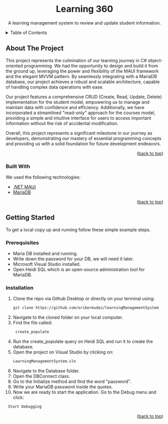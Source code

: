 <!-- PROJECT LOGO -->
<br />
<div align="center">
  <h1 align="center">Learning 360</h1>
  <p align="center">
    A learning management system to review and update student information. 
  </p>
</div>



<!-- TABLE OF CONTENTS -->
<details>
  <summary>Table of Contents</summary>
  <ol>
    <li>
      <a href="#about-the-project">About The Project</a>
      <ul>
        <li><a href="#built-with">Built With</a></li>
      </ul>
    </li>
    <li>
      <a href="#getting-started">Getting Started</a>
      <ul>
        <li><a href="#prerequisites">Prerequisites</a></li>
        <li><a href="#installation">Installation</a></li>
      </ul>
    </li>
    <li><a href="#usage">Usage</a></li>
    <li><a href="#roadmap">Roadmap</a></li>
    <li><a href="#contributing">Contributing</a></li>
    <li><a href="#license">License</a></li>
    <li><a href="#contact">Contact</a></li>
    <li><a href="#acknowledgments">Acknowledgments</a></li>
  </ol>
</details>



<!-- ABOUT THE PROJECT -->
## About The Project

This project represents the culmination of our learning journey in C# object-oriented programming. We had the opportunity to design and build it from the ground up, leveraging the power and flexibility of the MAUI framework and the elegant MVVM pattern. By seamlessly integrating with a MariaDB database, our project achieves a robust and scalable architecture, capable of handling complex data operations with ease.

Our project features a comprehensive CRUD (Create, Read, Update, Delete) implementation for the student model, empowering us to manage and maintain data with confidence and efficiency. Additionally, we have incorporated a streamlined "read-only" approach for the courses model, providing a simple and intuitive interface for users to access important information without the risk of accidental modification.

Overall, this project represents a significant milestone in our journey as developers, demonstrating our mastery of essential programming concepts and providing us with a solid foundation for future development endeavors.

<p align="right">(<a href="#readme-top">back to top</a>)</p>



### Built With

We used the following technologies:

* [.NET MAUI][Maui-url]
* [MariaDB][Maria-url]

<p align="right">(<a href="#readme-top">back to top</a>)</p>


<!-- GETTING STARTED -->
## Getting Started

To get a local copy up and running follow these simple example steps.

### Prerequisites

* Maria DB installed and running.
* Write down the password for your DB, we will need it later.
* Microsoft Visual Studio installed.
* Open Heidi SQL which is an open-source administration tool for MariaDB.

### Installation

1. Clone the repo via Github Desktop or directly on your terminal using:
   ```sh
   git clone https://github.com/oribermudez/learningManagementSystem
   ```
2. Navigate to the cloned folder on your local computer.
3. Find the file called:
   ```sh
    create_populate
   ```
4. Run the create_populate query on Heidi SQL and run it to create the database.
5. Open the project on Visual Studio by clicking on:
   ```sh
   LearningManagementSystem.sln
   ```
6. Navigate to the Database folder. 
7. Open the DBConnect class.
8. Go to the Initialize method and find the word "password".
9. Write your MariaDB password inside the quotes.
10. Now we are ready to start the application. Go to the Debug menu and click:
  ```sh
   Start Debugging
   ```


<p align="right">(<a href="#readme-top">back to top</a>)</p>

<!-- MARKDOWN LINKS & IMAGES -->
[product-screenshot]: images/screenshot.png
[Maui-url]: https://learn.microsoft.com/en-us/dotnet/maui/?view=net-maui-7.0
[Maria-url]: https://mariadb.org/